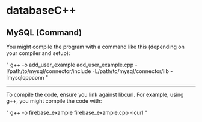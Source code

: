 # databaseC++

  MySQL (Command)
  ---------------------------------------------------------------------------------------------------------------------------------------
  You might compile the program with a command like this (depending on your compiler and setup):
  
 " g++ -o add_user_example add_user_example.cpp -I/path/to/mysql/connector/include -L/path/to/mysql/connector/lib -lmysqlcppconn "

 ---------------------------------------------------------------------------------------------------------------------------------------

 To compile the code, ensure you link against libcurl. For example, using g++, you might compile the code with:

   " g++ -o firebase_example firebase_example.cpp -lcurl "
